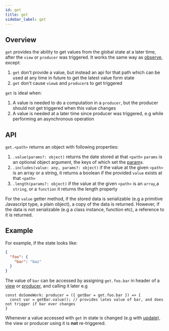 ```yaml
---
id: get
title: get
sidebar_label: get
---
```


## Overview

`get` provides the ability to get values from the global state at a later time,
after the `view` or `producer` was triggered. It works the same way as
[observe](/docs/api/observe), except:

1. `get` don't provide a value, but instead an api for that path which can be used at
   any time in future to get the latest value form state
2. `get` don't cause `view`s and `producer`s to get triggered

`get` is ideal when:

1. A value is needed to do a computation in a `producer`, but the producer
   should not get triggered when this value changes
2. A value is needed at a later time since producer was triggered, e.g while
   performing an asynchronous operation

## API

`get.<path>` returns an object with following properties:

1. `.value(params?: object)` returns the date stored at that `<path>`
   `params` is an optional object argument, the keys of which set the
   [param](/docs/api/param)s.
2. `.includes(value: any, params?: object)` if the value at the given
   `<path>` is an array or a string, it returns a boolean if the provided
   `value` exists at that `<path>`
3. `.length(params?: object)` if the value at the given `<path>` is an `array`,a `string`, or a `function` it returns the length property

For the `value` getter method, if the stored data is serializable (e.g a primitive
Javascript type, a plain object), a copy of the data is returned. However, if
the data is not serializable (e.g a class instance, function etc), a reference
to it is returned.

## Example

For example, if the state looks like:

```json
{
  "foo": {
    "bar": "baz"
  }
}
```

The value of `bar` can be accessed by assigning `get.foo.bar` in header of a
[view](/docs/api/view) or [producer](/docs/api/producer), and calling it later
e.g

```
const doSomeWork: producer = ({ getBar = get.foo.bar }) => {
  const var = getBar.value(); // provides lates value of bar, and does not trigger if bar ever changes
}
```

Whenever a value accessed with `get` in state is changed (e.g with
[update](/docs/api/update)), the view or producer using it is **not** re-triggered.
